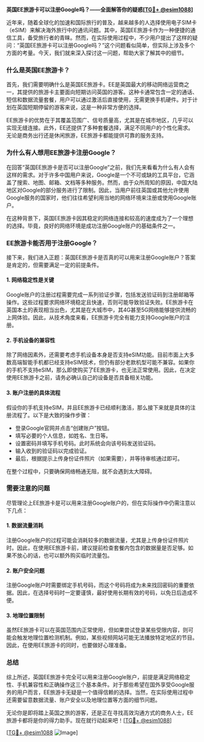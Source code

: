 **英国EE旅游卡可以注册Google吗？——全面解答你的疑惑[[TG💪+ @esim1088](https://t.me/s/esim1088)]**

近年来，随着全球化的加速和国际旅行的普及，越来越多的人选择使用电子SIM卡（eSIM）来解决海外旅行中的通讯问题。其中，英国EE旅游卡作为一种便捷的通信工具，备受旅行者的青睐。然而，在实际使用过程中，不少用户提出了这样的疑问：“英国EE旅游卡可以注册Google吗？”这个问题看似简单，但实际上涉及多个方面的考量。今天，我们就来深入探讨这一问题，帮助大家了解其中的细节。

### **什么是英国EE旅游卡？**

首先，我们需要明确什么是英国EE旅游卡。EE是英国最大的移动网络运营商之一，其提供的旅游卡主要面向短期访问英国的游客。这种卡通常包含一定的通话、短信和数据流量套餐，用户可以通过激活后直接使用，无需更换手机硬件。对于计划在英国短期停留的游客来说，这是一种非常方便的选择。

EE旅游卡的优势在于其覆盖范围广、信号质量高，尤其是在城市地区，几乎可以实现无缝连接。此外，EE还提供了多种套餐选择，满足不同用户的个性化需求。无论是商务出行还是休闲旅游，EE旅游卡都能提供可靠的服务支持。

### **为什么有人想用EE旅游卡注册Google？**

在回答“英国EE旅游卡是否可以注册Google”之前，我们先来看看为什么有人会有这样的需求。对于许多中国用户来说，Google是一个不可或缺的工具平台，它涵盖了搜索、地图、邮箱、文档等多种服务。然而，由于众所周知的原因，中国大陆地区对Google的部分服务进行了限制。因此，当用户前往英国或其他允许使用Google服务的国家时，他们往往希望利用当地的网络环境来注册或使用Google账户。

在这种背景下，英国EE旅游卡因其稳定的网络连接和较高的速度成为了一个理想的选择。毕竟，良好的网络环境是成功注册Google账户的基础条件之一。

### **EE旅游卡能否用于注册Google？**

接下来，我们进入正题：英国EE旅游卡是否真的可以用来注册Google账户？答案是肯定的，但需要满足一定的前提条件。

#### **1. 网络稳定性是关键**
Google账户的注册过程需要完成一系列验证步骤，包括发送验证码到注册邮箱等操作。这些过程要求网络环境稳定且快速，否则可能导致验证失败。EE旅游卡在英国本土的表现相当出色，尤其是在大城市中，其4G甚至5G网络能够提供流畅的上网体验。因此，从技术角度来看，EE旅游卡完全有能力支持Google账户的注册。

#### **2. 手机设备的兼容性**
除了网络因素外，还需要考虑手机设备本身是否支持eSIM功能。目前市面上大多数高端智能手机都已经支持eSIM技术，但仍有部分老款机型可能不兼容。如果你的手机不支持eSIM，那么即使购买了EE旅游卡，也无法正常使用。因此，在决定使用EE旅游卡之前，请务必确认自己的设备是否具备相关功能。

#### **3. 账户注册的具体流程**
假设你的手机支持eSIM，并且EE旅游卡已经顺利激活，那么接下来就是具体的注册流程了。以下是大致的操作步骤：

- 登录Google官网并点击“创建账户”按钮。
- 填写必要的个人信息，如姓名、生日等。
- 设置密码并填写手机号码。此时系统会向该号码发送验证码。
- 输入收到的验证码以完成验证。
- 最后，根据提示上传身份证件照片（如果需要），并等待审核通过即可。

在整个过程中，只要确保网络畅通无阻，就不会遇到太大障碍。

### **需要注意的问题**

尽管理论上EE旅游卡是可以用来注册Google账户的，但在实际操作中仍需注意以下几点：

#### **1. 数据流量消耗**
注册Google账户的过程可能会消耗较多的数据流量，尤其是上传身份证件照片时。因此，在使用EE旅游卡前，建议提前检查套餐内包含的数据量是否足够。如果不放心的话，也可以额外购买临时流量包。

#### **2. 账户安全问题**
注册Google账户时需要绑定手机号码，而这个号码将成为未来找回密码的重要依据。因此，在选择号码时一定要谨慎，最好使用长期有效的号码，以免日后造成不便。

#### **3. 地理位置限制**
虽然EE旅游卡可以在英国范围内正常使用，但如果尝试登录某些受限内容，则可能会触发地理位置检测机制。例如，某些视频网站可能无法播放特定地区的节目。因此，在使用EE旅游卡的同时，也要做好心理准备。

### **总结**

综上所述，英国EE旅游卡完全可以用来注册Google账户，前提是满足网络稳定性、手机兼容性和正确操作这三个基本条件。对于那些希望在国外享受Google服务的用户而言，EE旅游卡无疑是一个值得信赖的选择。当然，在实际使用过程中还需要留意数据流量、账户安全以及地理位置等方面的细节问题。

无论你是即将踏上英国之旅的游客，还是正在寻找高效沟通方式的商务人士，EE旅游卡都将是你的得力助手。现在就行动起来吧！[[TG💪+ @esim1088](https://t.me/s/esim1088)]

[[TG💪+ @esim1088](https://t.me/s/esim1088) ![Image](https://i.postimg.cc/4NQfJmqS/Snipaste-2025-05-13-00-14-12.png)]